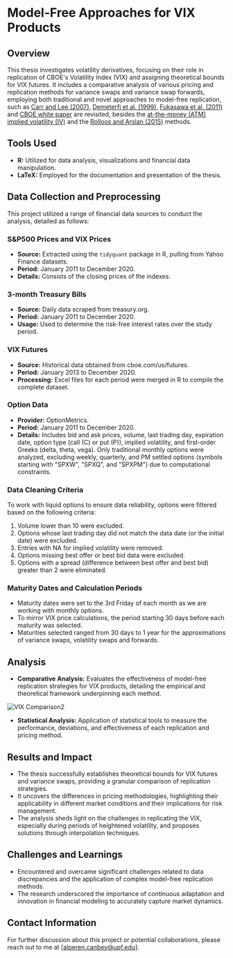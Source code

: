 # Model-Free Approaches for VIX Products

## Overview
This thesis investigates volatility derivatives, focusing on their role in replication of CBOE's Volatility Index (VIX) and assigning theoretical bounds for VIX futures. It includes a comparative analysis of various pricing and replication methods for variance swaps and variance swap forwards, employing both traditional and novel approaches to model-free replication, such as [Carr and Lee (2007)](https://www.math.uchicago.edu/~rl/OVSwithAppendices.pdf), [Demeterfi et al. (1999)](https://emanuelderman.com/wp-content/uploads/1999/02/gs-volatility_swaps.pdf), [Fukasawa et al. (2011)](https://www-mmds.sigmath.es.osaka-u.ac.jp/structure/activity/vxj/VXJ_DP.pdf) and [CBOE
white paper](https://cdn.cboe.com/api/global/us_indices/governance/Volatility_Index_Methodology_Cboe_Volatility_Index.pdf) are revisited, besides the [at-the-money (ATM) implied volatility (IV)](https://books.google.es/books/about/The_Black_scholes_Formula_is_Nearly_Line.html?id=6z8ptwAACAAJ&redir_esc=y) and the [Rolloos and Arslan (2015)](http://spekulant.com.pl/article/Volatility%20products/Taylor-made%20volatility%20swaps.pdf) methods.

## Tools Used
- **R:** Utilized for data analysis, visualizations and financial data manipulation.
- **LaTeX:** Employed for the documentation and presentation of the thesis.

## Data Collection and Preprocessing
    
This project utilized a range of financial data sources to conduct the analysis, detailed as follows:

### S&P500 Prices and VIX Prices
- **Source:** Extracted using the `tidyquant` package in R, pulling from Yahoo Finance datasets.
- **Period:** January 2011 to December 2020.
- **Details:** Consists of the closing prices of the indexes.

### 3-month Treasury Bills
- **Source:** Daily data scraped from treasury.org.
- **Period:** January 2011 to December 2020.
- **Usage:** Used to determine the risk-free interest rates over the study period.
    
### VIX Futures
- **Source:** Historical data obtained from cboe.com/us/futures.
- **Period:** January 2013 to December 2020.
- **Processing:** Excel files for each period were merged in R to compile the complete dataset.

### Option Data
- **Provider:** OptionMetrics.
- **Period:** January 2011 to December 2020.
- **Details:** Includes bid and ask prices, volume, last trading day, expiration date, option type (call (C) or put (P)), implied volatility, and first-order Greeks (delta, theta, vega). Only traditional monthly options were analyzed, excluding weekly, quarterly, and PM settled options (symbols starting with "SPXW", "SPXQ", and "SPXPM") due to computational constraints.

### Data Cleaning Criteria
To work with liquid options to ensure data reliability, options were filtered based on the following criteria:
1. Volume lower than 10 were excluded.
2. Options whose last trading day did not match the data date (or the initial date) were excluded.
3. Entries with NA for implied volatility were removed.
4. Options missing best offer or best bid data were excluded.
5. Options with a spread (difference between best offer and best bid) greater than 2 were eliminated.

### Maturity Dates and Calculation Periods
- Maturity dates were set to the 3rd Friday of each month as we are working with monthly options.
- To mirror VIX price calculations, the period starting 30 days before each maturity was selected.
- Maturities selected ranged from 30 days to 1 year for the approximations of variance swaps, volatility swaps and forwards.

## Analysis
- **Comparative Analysis:** Evaluates the effectiveness of model-free replication strategies for VIX products, detailing the empirical and theoretical framework underpinning each method.

![VIX Comparison2](https://github.com/alperencanbey/Variance-Swaps-Model-Free-Approaches/assets/88103433/8d4b6792-8ee0-4abe-ac85-cb82a1ff21b5)

- **Statistical Analysis:** Application of statistical tools to measure the performance, deviations, and effectiveness of each replication and pricing method.

## Results and Impact
- The thesis successfully establishes theoretical bounds for VIX futures and variance swaps, providing a granular comparison of replication strategies.
- It uncovers the differences in pricing methodologies, highlighting their applicability in different market conditions and their implications for risk management.
- The analysis sheds light on the challenges in replicating the VIX, especially during periods of heightened volatility, and proposes solutions through interpolation techniques.

## Challenges and Learnings
- Encountered and overcame significant challenges related to data discrepancies and the application of complex model-free replication methods.
- The research underscored the importance of continuous adaptation and innovation in financial modeling to accurately capture market dynamics.

## Contact Information
For further discussion about this project or potential collaborations, please reach out to me at [alperen.canbey@upf.edu].

